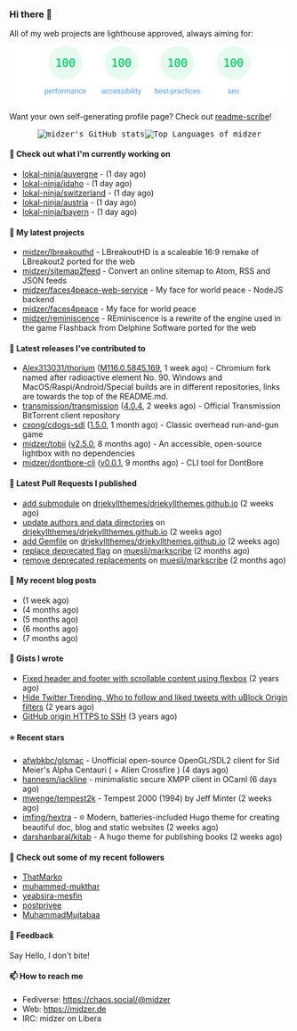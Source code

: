 ### Hi there 👋

All of my web projects are lighthouse approved, always aiming for:

<p align="center">
  <kbd><img src="https://github.com/midzer/midzer/blob/master/lighthouse.svg" alt="Lighthouse score 100s"></kbd>
</p>

Want your own self-generating profile page? Check out [readme-scribe](https://github.com/muesli/readme-scribe)!

<p align="center">
  <kbd><img src="https://github-readme-stats.vercel.app/api?username=midzer&show_icons=true&hide_title=true&hide_border=true&theme=tokyonight" alt="midzer's GitHub stats"><img height="165" src="https://github-readme-stats.vercel.app/api/top-langs/?username=midzer&layout=compact&langs_count=8&hide_border=true&theme=tokyonight" alt="Top Languages of midzer"></kbd>
</p>

#### 👷 Check out what I'm currently working on

- [lokal-ninja/auvergne](https://github.com/lokal-ninja/auvergne) -  (1 day ago)
- [lokal-ninja/idaho](https://github.com/lokal-ninja/idaho) -  (1 day ago)
- [lokal-ninja/switzerland](https://github.com/lokal-ninja/switzerland) -  (1 day ago)
- [lokal-ninja/austria](https://github.com/lokal-ninja/austria) -  (1 day ago)
- [lokal-ninja/bayern](https://github.com/lokal-ninja/bayern) -  (1 day ago)

#### 🌱 My latest projects

- [midzer/lbreakouthd](https://github.com/midzer/lbreakouthd) - LBreakoutHD is a scaleable 16:9 remake of LBreakout2 ported for the web
- [midzer/sitemap2feed](https://github.com/midzer/sitemap2feed) - Convert an online sitemap to Atom, RSS and JSON feeds
- [midzer/faces4peace-web-service](https://github.com/midzer/faces4peace-web-service) - My face for world peace - NodeJS backend
- [midzer/faces4peace](https://github.com/midzer/faces4peace) - My face for world peace
- [midzer/reminiscence](https://github.com/midzer/reminiscence) - REminiscence is a rewrite of the engine used in the game Flashback from Delphine Software ported for the web

#### 🔭 Latest releases I've contributed to

- [Alex313031/thorium](https://github.com/Alex313031/thorium) ([M116.0.5845.169](https://github.com/Alex313031/thorium/releases/tag/M116.0.5845.169), 1 week ago) - Chromium fork named after radioactive element No. 90. Windows and MacOS/Raspi/Android/Special builds are in different repositories, links are towards the top of the README.md.
- [transmission/transmission](https://github.com/transmission/transmission) ([4.0.4](https://github.com/transmission/transmission/releases/tag/4.0.4), 2 weeks ago) - Official Transmission BitTorrent client repository
- [cxong/cdogs-sdl](https://github.com/cxong/cdogs-sdl) ([1.5.0](https://github.com/cxong/cdogs-sdl/releases/tag/1.5.0), 1 month ago) - Classic overhead run-and-gun game
- [midzer/tobii](https://github.com/midzer/tobii) ([v2.5.0](https://github.com/midzer/tobii/releases/tag/v2.5.0), 8 months ago) - An accessible, open-source lightbox with no dependencies
- [midzer/dontbore-cli](https://github.com/midzer/dontbore-cli) ([v0.0.1](https://github.com/midzer/dontbore-cli/releases/tag/v0.0.1), 9 months ago) - CLI tool for DontBore

#### 🔨 Latest Pull Requests I published

- [add submodule](https://github.com/drjekyllthemes/drjekyllthemes.github.io/pull/9) on [drjekyllthemes/drjekyllthemes.github.io](https://github.com/drjekyllthemes/drjekyllthemes.github.io) (2 weeks ago)
- [update authors and data directories](https://github.com/drjekyllthemes/drjekyllthemes.github.io/pull/8) on [drjekyllthemes/drjekyllthemes.github.io](https://github.com/drjekyllthemes/drjekyllthemes.github.io) (2 weeks ago)
- [add Gemfile](https://github.com/drjekyllthemes/drjekyllthemes.github.io/pull/7) on [drjekyllthemes/drjekyllthemes.github.io](https://github.com/drjekyllthemes/drjekyllthemes.github.io) (2 weeks ago)
- [replace deprecated flag](https://github.com/muesli/markscribe/pull/82) on [muesli/markscribe](https://github.com/muesli/markscribe) (2 months ago)
- [remove deprecated replacements](https://github.com/muesli/markscribe/pull/81) on [muesli/markscribe](https://github.com/muesli/markscribe) (2 months ago)

#### 📜 My recent blog posts

- [](https://midzer.de/how-to-win-an-online-conversation-legally) (1 week ago)
- [](https://midzer.de/eierlikoerkuchen) (4 months ago)
- [](https://midzer.de/a-short-guideline-for-getting-stuff-done-without-ai) (5 months ago)
- [](https://midzer.de/omas-faschingskrapfen) (6 months ago)
- [](https://midzer.de/eine-frage-des-geldes) (7 months ago)

#### 📓 Gists I wrote

- [Fixed header and footer with scrollable content using flexbox](https://gist.github.com/3893ce8c0bec6f805ec1a7bb3269775d) (2 years ago)
- [Hide Twitter Trending, Who to follow and liked tweets with uBlock Origin filters](https://gist.github.com/1afc39bdf5adbfe0020d1c2212b76b87) (2 years ago)
- [GitHub origin HTTPS to SSH](https://gist.github.com/3ceba8ad7d956e02d9e920b121d8d059) (3 years ago)

#### ⭐ Recent stars

- [afwbkbc/glsmac](https://github.com/afwbkbc/glsmac) - Unofficial open-source OpenGL/SDL2 client for Sid Meier&#39;s Alpha Centauri ( &#43; Alien Crossfire ) (4 days ago)
- [hannesm/jackline](https://github.com/hannesm/jackline) - minimalistic secure XMPP client in OCaml (6 days ago)
- [mwenge/tempest2k](https://github.com/mwenge/tempest2k) - Tempest 2000 (1994) by Jeff Minter (2 weeks ago)
- [imfing/hextra](https://github.com/imfing/hextra) - 🔯 Modern, batteries-included Hugo theme for creating beautiful doc, blog and static websites (2 weeks ago)
- [darshanbaral/kitab](https://github.com/darshanbaral/kitab) - A hugo theme for publishing books (2 weeks ago)

#### 👯 Check out some of my recent followers

- [ThatMarko](https://github.com/ThatMarko)
- [muhammed-mukthar](https://github.com/muhammed-mukthar)
- [yeabsira-mesfin](https://github.com/yeabsira-mesfin)
- [postprivee](https://github.com/postprivee)
- [MuhammadMujtabaa](https://github.com/MuhammadMujtabaa)

#### 💬 Feedback

Say Hello, I don't bite!

#### 📫 How to reach me

- Fediverse: https://chaos.social/@midzer
- Web: https://midzer.de
- IRC: midzer on Libera
